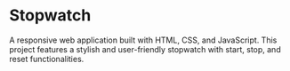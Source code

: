 # Stopwatch
A responsive web application built with HTML, CSS, and JavaScript. This project features a stylish and user-friendly stopwatch with start, stop, and reset functionalities. 
